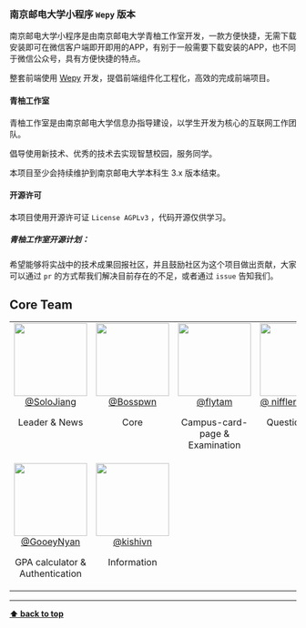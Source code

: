 ### 南京邮电大学小程序 `Wepy` 版本

南京邮电大学小程序是由南京邮电大学青柚工作室开发，一款方便快捷，无需下载安装即可在微信客户端即开即用的APP，有别于一般需要下载安装的APP，也不同于微信公众号，具有方便快捷的特点。

整套前端使用 [Wepy](https://github.com/tencent/wepy) 开发，提倡前端组件化工程化，高效的完成前端项目。

#### 青柚工作室

青柚工作室是由南京邮电大学信息办指导建设，以学生开发为核心的互联网工作团队。

倡导使用新技术、优秀的技术去实现智慧校园，服务同学。

本项目至少会持续维护到南京邮电大学本科生 3.x 版本结束。

#### 开源许可
本项目使用开源许可证 `License AGPLv3` ，代码开源仅供学习。

##### 青柚工作室开源计划：
希望能够将实战中的技术成果回报社区，并且鼓励社区为这个项目做出贡献，大家可以通过 `pr` 的方式帮我们解决目前存在的不足，或者通过 `issue` 告知我们。

## Core Team

<table>
  <tbody>
    <tr>
      <td align="center" valign="top">
        <img width="128" height="128" src="https://github.com/solojiang.png?s=128">
        <br>
        <a href="https://github.com/solojiang">@SoloJiang</a>
        <p>Leader & News</p>
      </td>
      <td align="center" valign="top">
        <img width="128" height="128" src="https://github.com/Bosspwn.png?s=128">
        <br>
        <a href="https://github.com/Bosspwn">@Bosspwn</a>
        <p>Core</p>
      </td>
      <td align="center" valign="top">
        <img width="128" height="128" src="https://github.com/flytam.png?s=128">
        <br>
        <a href="https://github.com/flytam">@flytam</a>
        <p>Campus-card-page & Examination</p>
      </td>
      <td align="center" valign="top">
        <img width="128" height="128" src="https://github.com/niffler-bkkkkk.png?s=128">
        <br>
        <a href="https://github.com/
niffler-bkkkkk">@
niffler-bkkkkk</a>
        <p>Questionnaire</p>
      </td>
      <td align="center" valign="top">
        <img width="128" height="128" src="https://github.com/UZIhuhuhu.png?s=128">
        <br>
        <a href="https://github.com/UZIhuhuhu">@UZIhuhuhu</a>
        <p>Association</p>
      </td>
     </tr>
     <tr>
      <td align="center" valign="top">
        <img width="128" height="128" src="https://github.com/GooeyNyan.png?s=128">
        <br>
        <a href="https://github.com/GooeyNyan">@GooeyNyan</a>
        <p>GPA calculator & Authentication</p>
      </td>
      <td align="center" valign="top">
        <img width="128" height="128" src="https://github.com/kishivn.png?s=128">
        <br>
        <a href="https://github.com/kishivn">@kishivn</a>
        <p>Information</p>
      </td>
     </tr>
  </tbody>
</table>

---
**[⬆ back to top](#top)**
